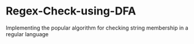 # Regex-Check-using-DFA
Implementing the popular algorithm for checking string membership in a regular language
